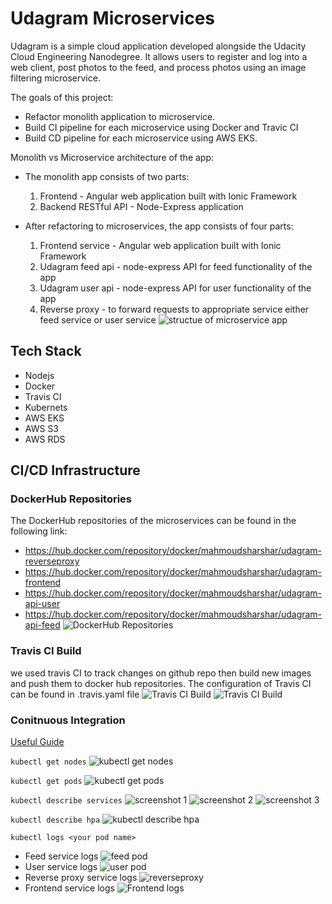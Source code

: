 # Udagram Microservices

Udagram is a simple cloud application developed alongside the Udacity Cloud Engineering Nanodegree. It allows users to register and log into a web client, post photos to the feed, and process photos using an image filtering microservice.

The goals of this project:
 - Refactor monolith application to microservice.
 - Build CI pipeline for each microservice using Docker and Travic CI
 - Build CD pipeline for each microservice using AWS EKS.

Monolith vs Microservice architecture of the app:
- The monolith app consists of two parts:
  1. Frontend - Angular web application built with Ionic Framework
  2. Backend RESTful API - Node-Express application

- After refactoring to microservices, the app consists of four parts:
  1. Frontend service - Angular web application built with Ionic Framework
  2. Udagram feed api - node-express API for feed functionality of the app 
  3. Udagram user api - node-express API for user functionality of the app 
  2. Reverse proxy - to forward requests to appropriate service either feed service or user service
  ![structue of microservice app](./screenshots/microservice_app_structure.png)

## Tech Stack
 - Nodejs
 - Docker
 - Travis CI
 - Kubernets
 - AWS EKS
 - AWS S3
 - AWS RDS

## CI/CD Infrastructure
### DockerHub Repositories
The DockerHub repositories of the microservices can be found in the following link:
- https://hub.docker.com/repository/docker/mahmoudsharshar/udagram-reverseproxy
- https://hub.docker.com/repository/docker/mahmoudsharshar/udagram-frontend
- https://hub.docker.com/repository/docker/mahmoudsharshar/udagram-api-user
- https://hub.docker.com/repository/docker/mahmoudsharshar/udagram-api-feed
![DockerHub Repositories](./screenshots/docker_hub_registers.png)

### Travis CI Build
we used travis CI to track changes on github repo then build new images and push them to docker hub repositories.
The configuration of Travis CI can be found in .travis.yaml file
![Travis CI Build](./screenshots/travis_ci_build.png)
![Travis CI Build](./screenshots/travis_ci_build_history.png)

### Conitnuous Integration
[Useful Guide](https://blog.juadel.com/2020/05/15/create-a-kubernetes-cluster-in-amazon-eks-using-a-reverse-proxy/)

`kubectl get nodes`
![kubectl get nodes](./screenshots/kubectl_nodes.png)

`kubectl get pods`
![kubectl get pods](./screenshots/kubectl_pods.png)

`kubectl describe services`
![screenshot 1](./screenshots/kubectle_sevices_1.png)
![screenshot 2](./screenshots/kubectle_sevices_3.png)
![screenshot 3](./screenshots/kubectle_sevices_3.png)

`kubectl describe hpa`
![kubectl describe hpa](./screenshots/kubectl_hpa.png)

`kubectl logs <your pod name>`
- Feed service logs
![feed pod](./screenshots/feed_service_logs.png)
- User service logs
![user pod](./screenshots/user_pod_logs.png)
- Reverse proxy service logs
![reverseproxy](./screenshots/reverseproxy_pod_logs.png)
- Frontend service logs
![Frontend logs](./screenshots/frontend_pod_logs.png)